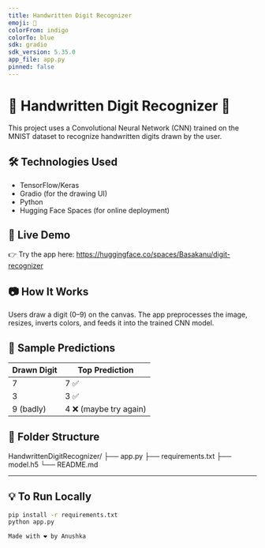 ```yaml
---
title: Handwritten Digit Recognizer
emoji: 🔢
colorFrom: indigo
colorTo: blue
sdk: gradio
sdk_version: 5.35.0
app_file: app.py
pinned: false
---
```

# 🧠 Handwritten Digit Recognizer 🔢

This project uses a Convolutional Neural Network (CNN) trained on the MNIST dataset to recognize handwritten digits drawn by the user.

## 🛠️ Technologies Used
- TensorFlow/Keras
- Gradio (for the drawing UI)
- Python
- Hugging Face Spaces (for online deployment)

## 🚀 Live Demo
👉 Try the app here: https://huggingface.co/spaces/Basakanu/digit-recognizer

## 📷 How It Works

Users draw a digit (0–9) on the canvas. The app preprocesses the image, resizes, inverts colors, and feeds it into the trained CNN model.

## 🎯 Sample Predictions

| Drawn Digit | Top Prediction |
|-------------|----------------|
| 7           | 7 ✅           |
| 3           | 3 ✅           |
| 9 (badly)   | 4 ❌ (maybe try again) |

## 📁 Folder Structure
HandwrittenDigitRecognizer/
├── app.py
├── requirements.txt
├── model.h5
└── README.md

---

## 💡 To Run Locally

```bash
pip install -r requirements.txt
python app.py

Made with ❤️ by Anushka


